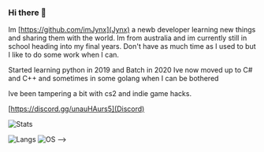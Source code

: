 ### Hi there 👋
Im [https://github.com/imJynx](Jynx) a newb developer learning new things and sharing them with the world.
Im from australia and im currently still in school heading into my final years.
Don't have as much time as I used to but I like to do some work when I can.

Started learning python in 2019 and Batch in 2020
Ive now moved up to C# and C++ and sometimes in some golang when I can be bothered

Ive been tampering a bit with cs2 and indie game hacks.

[https://discord.gg/unauHAurs5](Discord)


![Stats](https://github-profile-summary-cards.vercel.app/api/cards/profile-details?username=imJynx)

![Langs]([https://github-profile-trophy.vercel.app/?username=imJynx](https://github-readme-stats.vercel.app/api/top-langs/?username=imJynx))
![OS](https://img.shields.io/badge/Windows-0078D6?style=for-the-badge&logo=windows&logoColor=white)
-->
